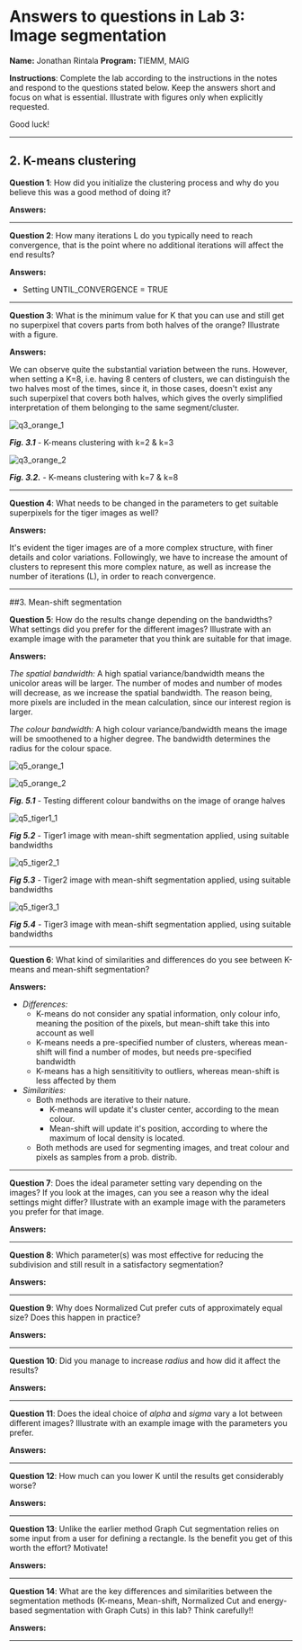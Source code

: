 # Answers to questions in Lab 3: Image segmentation

**Name:** Jonathan Rintala                                                       					**Program:** TIEMM, MAIG



**Instructions**: Complete the lab according to the instructions in the notes and respond to the questions stated below. Keep the answers short and focus on what is essential. Illustrate with figures only when explicitly requested.

Good luck!

------



## 2. K-means clustering

**Question 1**: How did you initialize the clustering process and why do you believe this was a good method of doing it?

**Answers:**

<!-- TODO: Answer -->

---

**Question 2**: How many iterations L do you typically need to reach convergence, that is the point where no additional iterations will affect the end results? 

**Answers:**

<!-- TODO: Answer -->

<!-- TODO: insert some table here of convergence comparison -->

- Setting UNTIL_CONVERGENCE = TRUE

---

**Question 3**: What is the minimum value for K that you can use and still get no superpixel that covers parts from both halves of the orange? Illustrate with a figure.

**Answers:**

We can observe quite the substantial variation between the runs. However, when setting a K=8, i.e. having 8 centers of clusters, we can distinguish the two halves most of the times, since it, in those cases, doesn't exist any such superpixel that covers both halves, which gives the overly simplified interpretation of them belonging to the same segment/cluster.

![q3_orange_1](img/q3_orange_1.png)

***Fig. 3.1*** - K-means clustering with k=2 & k=3

![q3_orange_2](img/q3_orange_2.png)

***Fig. 3.2.*** - K-means clustering with k=7 & k=8



---

**Question 4**: What needs to be changed in the parameters to get suitable superpixels for the tiger images as well?

**Answers:**

It's evident the tiger images are of a more complex structure, with finer details and color variations. Followingly, we have to increase the amount of clusters to represent this more complex nature, as well as increase the number of iterations (L), in order to reach convergence.

---



##3. Mean-shift segmentation

**Question 5**: How do the results change depending on the bandwidths? What settings did you prefer for the different images? Illustrate with an example image with the parameter that you think are suitable for that image.

**Answers:**

*The spatial bandwidth:* A high spatial variance/bandwidth means the unicolor areas will be larger. The number of modes and number of modes will decrease, as we increase the spatial bandwidth. The reason being, more pixels are included in the mean calculation, since our interest region is larger.

*The colour bandwidth:* A high colour variance/bandwidth means the image will be smoothened to a higher degree. The bandwidth determines the radius for the colour space.

![q5_orange_1](img/q5_orange_1.png)

![q5_orange_2](img/q5_orange_2.png)

***Fig. 5.1*** - Testing different colour bandwiths on the image of orange halves

![q5_tiger1_1](img/q5_tiger1_1.png)

***Fig 5.2*** - Tiger1 image with mean-shift segmentation applied, using suitable bandwidths

![q5_tiger2_1](img/q5_tiger2_1.png)

***Fig 5.3*** - Tiger2 image with mean-shift segmentation applied, using suitable bandwidths

![q5_tiger3_1](img/q5_tiger3_1.png)

***Fig 5.4*** - Tiger3 image with mean-shift segmentation applied, using suitable bandwidths



---

**Question 6**: What kind of similarities and differences do you see between K-means and mean-shift segmentation?

**Answers:**

- *Differences:*
  - K-means do not consider any spatial information, only colour info, meaning the position of the pixels, but mean-shift take this into account as well
  - K-means needs a pre-specified number of clusters, whereas mean-shift will find a number of modes, but needs pre-specified bandwidth
  - K-means has a high sensititivity to outliers, whereas mean-shift is less affected by them
- *Similarities:*
  - Both methods are iterative to their nature.
    - K-means will update it's cluster center, according to the mean colour.
    - Mean-shift will update it's position, according to where the maximum of local density is located.
  - Both methods are used for segmenting images, and treat colour and pixels as samples from a prob. distrib.



---

**Question 7**: Does the ideal parameter setting vary depending on the images? If you look at the images, can you see a reason why the ideal settings might differ? Illustrate with an example image with the parameters you prefer for that image.

**Answers:**



---

**Question 8**: Which parameter(s) was most effective for reducing the subdivision and still result in a satisfactory segmentation? 

**Answers:**



---

**Question 9**: Why does Normalized Cut prefer cuts of approximately equal size? Does this happen in practice? 

**Answers:**



----

**Question 10**: Did you manage to increase *radius* and how did it affect the results? 

**Answers:**



---

**Question 11**: Does the ideal choice of *alpha* and *sigma* vary a lot between different images? Illustrate with an example image with the parameters you prefer.

**Answers:**



---

**Question 12**: How much can you lower K until the results get considerably worse? 

**Answers:**

 

---

**Question 13**: Unlike the earlier method Graph Cut segmentation relies on some input from a user for defining a rectangle. Is the benefit you get of this worth the effort? Motivate! 

**Answers:**



---

**Question 14**: What are the key differences and similarities between the segmentation methods (K-means, Mean-shift, Normalized Cut and energy-based segmentation with Graph Cuts) in this lab? Think carefully!! 

**Answers:**



---



 

 
